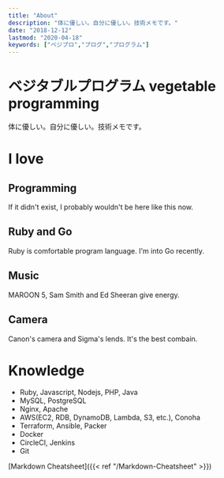 ```yaml
---
title: "About"
description: "体に優しい。自分に優しい。技術メモです。"
date: "2018-12-12"
lastmod: "2020-04-18"
keywords: ["ベジプロ","プログ","プログラム"]
---
```


# ベジタブルプログラム vegetable programming
体に優しい。自分に優しい。技術メモです。

# I love
## Programming
If it didn't exist, I probably wouldn't be here like this now.

## Ruby and Go
Ruby is comfortable program language.
I'm into Go recently.

## Music
MAROON 5, Sam Smith and Ed Sheeran give energy.

## Camera
Canon's camera and Sigma's lends. It's the best combain.

# Knowledge
* Ruby, Javascript, Nodejs, PHP, Java
* MySQL, PostgreSQL
* Nginx, Apache
* AWS(EC2, RDB, DynamoDB, Lambda, S3, etc.), Conoha
* Terraform, Ansible, Packer
* Docker
* CircleCI, Jenkins
* Git

[Markdown Cheatsheet]({{< ref "/Markdown-Cheatsheet" >}})
